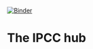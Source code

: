 [![Binder](https://mybinder.org/badge_logo.svg)](https://mybinder.org/v2/gh/zequihg50/2023-ipcc-hub/HEAD?labpath=validation.ipynb)

# The IPCC hub
